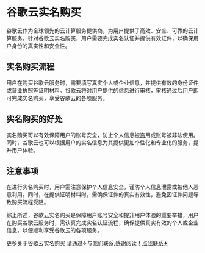 # 谷歌云实名购买

谷歌云作为全球领先的云计算服务提供商，为用户提供了高效、安全、可靠的云计算服务。针对谷歌云实名购买，用户需要完成实名认证并提供有效证件，以确保用户身份的真实性和安全性。

## 实名购买流程

用户在购买谷歌云服务时，需要填写真实个人或企业信息，并提供有效的身份证件或营业执照等证明材料。谷歌云将对用户提供的信息进行审核，审核通过后用户即可完成实名购买，享受谷歌云的各项服务。

## 实名购买的好处

实名购买可以有效保障用户的账号安全，防止个人信息被盗用或账号被非法使用。同时，谷歌云也可以根据用户的实名信息为其提供更加个性化和专业化的服务，提升用户体验。

## 注意事项

在进行实名购买时，用户需注意保护个人信息安全，谨防个人信息泄露或被他人恶意利用。同时，在提供证明材料时，需确保证件的真实有效性，避免因证件问题导致购买流程受阻。

综上所述，谷歌云实名购买是保障用户账号安全和提升用户体验的重要举措，用户在购买谷歌云服务时，需认真完成实名认证流程，确保提供真实有效的个人或企业信息，以便顺利享受谷歌云的各项服务。

更多关于谷歌云实名购买 请通过✈与我们联系,感谢阅读！[点我联系✈](https://mail.G208.com)
